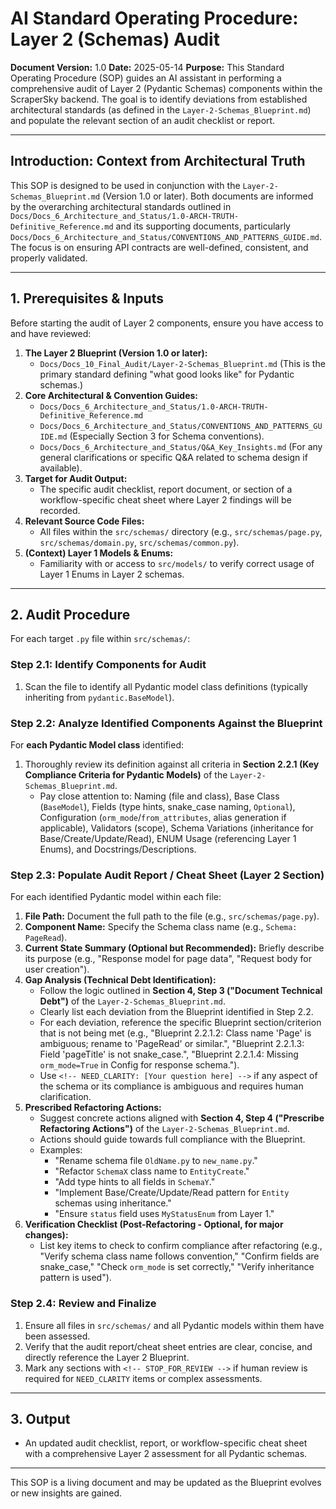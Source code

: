 # AI Standard Operating Procedure: Layer 2 (Schemas) Audit

**Document Version:** 1.0
**Date:** 2025-05-14
**Purpose:** This Standard Operating Procedure (SOP) guides an AI assistant in performing a comprehensive audit of Layer 2 (Pydantic Schemas) components within the ScraperSky backend. The goal is to identify deviations from established architectural standards (as defined in the `Layer-2-Schemas_Blueprint.md`) and populate the relevant section of an audit checklist or report.

---

## Introduction: Context from Architectural Truth

This SOP is designed to be used in conjunction with the `Layer-2-Schemas_Blueprint.md` (Version 1.0 or later). Both documents are informed by the overarching architectural standards outlined in `Docs/Docs_6_Architecture_and_Status/1.0-ARCH-TRUTH-Definitive_Reference.md` and its supporting documents, particularly `Docs/Docs_6_Architecture_and_Status/CONVENTIONS_AND_PATTERNS_GUIDE.md`. The focus is on ensuring API contracts are well-defined, consistent, and properly validated.

---

## 1. Prerequisites & Inputs

Before starting the audit of Layer 2 components, ensure you have access to and have reviewed:

1.  **The Layer 2 Blueprint (Version 1.0 or later):**
    - `Docs/Docs_10_Final_Audit/Layer-2-Schemas_Blueprint.md` (This is the primary standard defining "what good looks like" for Pydantic schemas.)
2.  **Core Architectural & Convention Guides:**
    - `Docs/Docs_6_Architecture_and_Status/1.0-ARCH-TRUTH-Definitive_Reference.md`
    - `Docs/Docs_6_Architecture_and_Status/CONVENTIONS_AND_PATTERNS_GUIDE.md` (Especially Section 3 for Schema conventions).
    - `Docs/Docs_6_Architecture_and_Status/Q&A_Key_Insights.md` (For any general clarifications or specific Q&A related to schema design if available).
3.  **Target for Audit Output:**
    - The specific audit checklist, report document, or section of a workflow-specific cheat sheet where Layer 2 findings will be recorded.
4.  **Relevant Source Code Files:**
    - All files within the `src/schemas/` directory (e.g., `src/schemas/page.py`, `src/schemas/domain.py`, `src/schemas/common.py`).
5.  **(Context) Layer 1 Models & Enums:**
    - Familiarity with or access to `src/models/` to verify correct usage of Layer 1 Enums in Layer 2 schemas.

---

## 2. Audit Procedure

For each target `.py` file within `src/schemas/`:

### Step 2.1: Identify Components for Audit

1.  Scan the file to identify all Pydantic model class definitions (typically inheriting from `pydantic.BaseModel`).

### Step 2.2: Analyze Identified Components Against the Blueprint

For **each Pydantic Model class** identified:

1.  Thoroughly review its definition against all criteria in **Section 2.2.1 (Key Compliance Criteria for Pydantic Models)** of the `Layer-2-Schemas_Blueprint.md`.
    - Pay close attention to: Naming (file and class), Base Class (`BaseModel`), Fields (type hints, snake_case naming, `Optional`), Configuration (`orm_mode`/`from_attributes`, alias generation if applicable), Validators (scope), Schema Variations (inheritance for Base/Create/Update/Read), ENUM Usage (referencing Layer 1 Enums), and Docstrings/Descriptions.

### Step 2.3: Populate Audit Report / Cheat Sheet (Layer 2 Section)

For each identified Pydantic model within each file:

1.  **File Path:** Document the full path to the file (e.g., `src/schemas/page.py`).
2.  **Component Name:** Specify the Schema class name (e.g., `Schema: PageRead`).
3.  **Current State Summary (Optional but Recommended):** Briefly describe its purpose (e.g., "Response model for page data", "Request body for user creation").
4.  **Gap Analysis (Technical Debt Identification):**
    - Follow the logic outlined in **Section 4, Step 3 ("Document Technical Debt")** of the `Layer-2-Schemas_Blueprint.md`.
    - Clearly list each deviation from the Blueprint identified in Step 2.2.
    - For each deviation, reference the specific Blueprint section/criterion that is not being met (e.g., "Blueprint 2.2.1.2: Class name 'Page' is ambiguous; rename to 'PageRead' or similar.", "Blueprint 2.2.1.3: Field 'pageTitle' is not snake_case.", "Blueprint 2.2.1.4: Missing `orm_mode=True` in Config for response schema.").
    - Use `<!-- NEED_CLARITY: [Your question here] -->` if any aspect of the schema or its compliance is ambiguous and requires human clarification.
5.  **Prescribed Refactoring Actions:**
    - Suggest concrete actions aligned with **Section 4, Step 4 ("Prescribe Refactoring Actions")** of the `Layer-2-Schemas_Blueprint.md`.
    - Actions should guide towards full compliance with the Blueprint.
    - Examples:
      - "Rename schema file `OldName.py` to `new_name.py`."
      - "Refactor `SchemaX` class name to `EntityCreate`."
      - "Add type hints to all fields in `SchemaY`."
      - "Implement Base/Create/Update/Read pattern for `Entity` schemas using inheritance."
      - "Ensure `status` field uses `MyStatusEnum` from Layer 1."
6.  **Verification Checklist (Post-Refactoring - Optional, for major changes):**
    - List key items to check to confirm compliance after refactoring (e.g., "Verify schema class name follows convention," "Confirm fields are snake_case," "Check `orm_mode` is set correctly," "Verify inheritance pattern is used").

### Step 2.4: Review and Finalize

1.  Ensure all files in `src/schemas/` and all Pydantic models within them have been assessed.
2.  Verify that the audit report/cheat sheet entries are clear, concise, and directly reference the Layer 2 Blueprint.
3.  Mark any sections with `<!-- STOP_FOR_REVIEW -->` if human review is required for `NEED_CLARITY` items or complex assessments.

---

## 3. Output

- An updated audit checklist, report, or workflow-specific cheat sheet with a comprehensive Layer 2 assessment for all Pydantic schemas.

---

This SOP is a living document and may be updated as the Blueprint evolves or new insights are gained.
